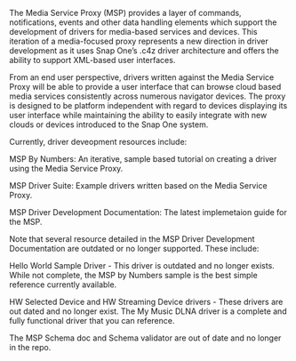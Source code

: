 The Media Service Proxy (MSP) provides a layer of commands, notifications, events and other data handling elements which support the development of drivers for media-based services and devices. This iteration of a media-focused proxy represents a new direction in driver development as it uses Snap One’s .c4z driver architecture and offers the ability to support XML-based user interfaces.

From an end user perspective, drivers written against the Media Service Proxy will be able to provide a user interface that can browse cloud based media services consistently across numerous navigator devices. The proxy is designed to be platform independent with regard to devices displaying its user interface while maintaining the ability to easily integrate with new clouds or devices introduced to the Snap One system.

Currently, driver deveopment resources include:

MSP By Numbers: An iterative, sample based tutorial on creating a driver using the Media Service Proxy.

MSP Driver Suite: Example drivers written based on the Media Service Proxy.

MSP Driver Development Documentation: The latest implemetaion guide for the MSP.

Note that several resource detailed in the MSP Driver Development Documentation are outdated or no longer supported. These include: 

Hello World Sample Driver - This driver is outdated and no longer exists. While not complete, the MSP by Numbers sample is the best simple reference currently available.

HW Selected Device and HW Streaming Device drivers - These drivers are out dated and no longer exist. The My Music DLNA driver is a complete and fully functional driver that you can reference.

The MSP Schema doc and Schema validator are out of date and no longer in the repo.

